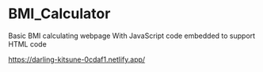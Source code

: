 # BMI_Calculator
Basic BMI calculating webpage With JavaScript code embedded to support HTML code 


 https://darling-kitsune-0cdaf1.netlify.app/
